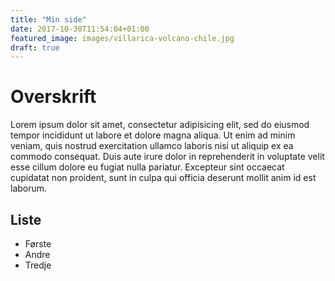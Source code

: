 ```yaml
---
title: "Min side"
date: 2017-10-30T11:54:04+01:00
featured_image: images/villarica-volcano-chile.jpg
draft: true
---
```

# Overskrift

Lorem ipsum dolor sit amet, consectetur adipisicing elit, sed do eiusmod tempor incididunt ut labore et dolore magna aliqua. Ut enim ad minim veniam, quis nostrud exercitation ullamco laboris nisi ut aliquip ex ea commodo consequat. Duis aute irure dolor in reprehenderit in voluptate velit esse cillum dolore eu fugiat nulla pariatur. Excepteur sint occaecat cupidatat non proident, sunt in culpa qui officia deserunt mollit anim id est laborum.


## Liste
* Første
* Andre
* Tredje
